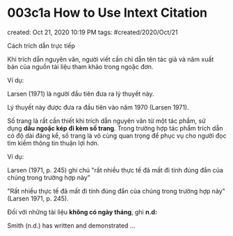 # 003c1a How to Use Intext Citation

created: Oct 21, 2020 10:19 PM
tags: #created/2020/Oct/21

Cách trích dẫn trực tiếp

Khi trích dẫn nguyên văn, người viết cần chỉ dẫn tên tác giả và năm xuất bản của nguồn tài liệu tham khảo trong ngoặc đơn.

Ví dụ:

Larsen (1971) là người đầu tiên đưa ra lý thuyết này.

Lý thuyết này được đưa ra đầu tiên vào năm 1970 (Larsen 1971).

Số trang là rất cần thiết khi trích dẫn nguyên văn từ một tác phẩm, sử dụng **dấu ngoặc kép đi kèm số trang**. Trong trường hợp tác phẩm trích dẫn có độ dài đáng kể, số trang là vô cùng quan trọng để phục vụ cho người đọc tìm kiếm thông tin thuận lợi hơn.

Ví dụ:

Larsen (1971, p. 245) ghi chú "rất nhiều thực tế đã mất đi tính đúng đắn của chúng trong trường hợp này"

"Rất nhiều thực tế đã mất đi tính đúng đắn của chúng trong trường hợp này" (Larsen 1971, p. 245).

Đối với những tài liệu **không có ngày tháng**, ghi **n.d:**

Smith (n.d.) has written and demonstrated …